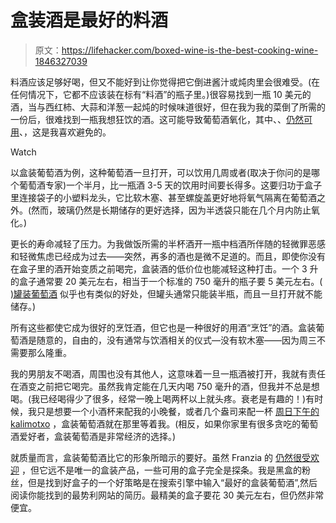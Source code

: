 # 盒装酒是最好的料酒

> 原文：<https://lifehacker.com/boxed-wine-is-the-best-cooking-wine-1846327039>

料酒应该足够好喝，但又不能好到让你觉得把它倒进酱汁或炖肉里会很难受。(在任何情况下，它都不应该装在标有“料酒”的瓶子里。)很容易找到一瓶 10 美元的酒，当与西红柿、大蒜和洋葱一起炖的时候味道很好，但在我为我的菜倒了所需的一份后，很难找到一瓶我想狂饮的酒。这可能导致葡萄酒氧化，其中、、[仍然可用](https://lifehacker.com/how-to-use-wine-that-is-no-longer-drinkable-in-the-kitc-1819338913)、，这是我喜欢避免的。

Watch

以盒装葡萄酒为例，这种葡萄酒一旦打开，可以饮用几周或者(取决于你问的是哪个葡萄酒专家)一个半月，比一瓶酒 3-5 天的饮用时间要长得多。这要归功于盒子里连接袋子的小塑料龙头，它比软木塞、甚至螺旋盖更好地将氧气隔离在葡萄酒之外。(然而，玻璃仍然是长期储存的更好选择，因为半透袋只能在几个月内防止氧化。)

更长的寿命减轻了压力。为我做饭所需的半杯酒开一瓶中档酒所伴随的轻微罪恶感和轻微焦虑已经成为过去——突然，再多的酒也是微不足道的。而且，即使你没有在盒子里的酒开始变质之前喝完，盒装酒的低价位也能减轻这种打击。一个 3 升的盒子通常要 20 美元左右，相当于一个标准的 750 毫升的瓶子要 5 美元左右。( [)罐装葡萄酒](https://thetakeout.com/canned-wine-for-cooking-1839233681) 似乎也有类似的好处，但罐头通常只能装半瓶，而且一旦打开就不能储存。)

所有这些都使它成为很好的烹饪酒，但它也是一种很好的用酒“烹饪”的酒。盒装葡萄酒是随意的，自由的，没有通常与饮酒相关的仪式—没有软木塞——因为周三不需要那么隆重。

我的男朋友不喝酒，周围也没有其他人，这意味着一旦一瓶酒被打开，我就有责任在酒变之前把它喝完。虽然我肯定能在几天内喝 750 毫升的酒，但我并不总是想喝。(我已经喝得少了很多，经常一晚上喝两杯以上就头疼。衰老是有趣的！)有时候，我只是想要一个小酒杯来配我的小晚餐，或者几个盎司来配一杯 [周日下午的 kalimotxo](https://skillet.lifehacker.com/make-a-festive-kalimotxo-with-cinnamon-coke-1845833990) ，盒装葡萄酒就在那里等着我。(相反，如果你家里有很多贪吃的葡萄酒爱好者，盒装葡萄酒是非常经济的选择。)

就质量而言，盒装葡萄酒比它的形象所暗示的要好。虽然 Franzia 的 [仍然很受欢迎](https://www.statista.com/statistics/251955/leading-table-wine-brand-sales-in-the-us/) ，但它远不是唯一的盒装产品，一些可用的盒子完全是探条。我是黑盒的粉丝，但是找到好盒子的一个好策略是在搜索引擎中输入“最好的盒装葡萄酒”,然后阅读你能找到的最势利网站的简历。最精美的盒子要花 30 美元左右，但仍然非常便宜。